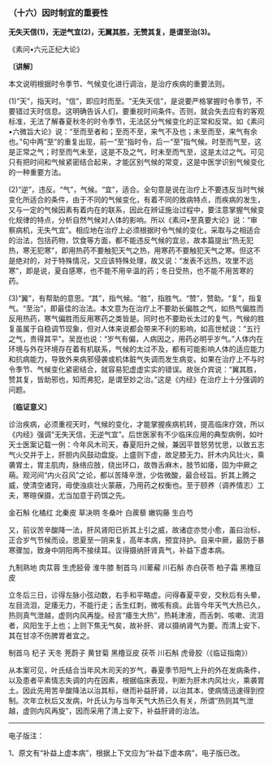 ### （十六）因时制宜的重要性

**无失天信(1)，无逆气宜(2)，无翼其胜，无赞其复，是谓至治(3)。**

《素问•六元正纪大论》

**〔讲解〕**

本文说明根据时令季节、气候变化进行调治，是治疗疾病的重要法则。

(1)”天”，指天时。“信”，即应时而至。“无失天信”，是说要严格掌握时令季节，不要错过天时信息。这明确告诉人们，要重视时间条件。否则，就会失去应有的客观标准，无法了解春夏秋冬的时令季节，无法区分气候变化的正常和反常。如《素问•六微旨大论》说：“至而至者和；至而不至，来气不及也；未至而至，来气有余也。”句中两“至”的重复出现，前一“至”指时令，后一“至”指气候。时至而气至，这是正常之气；时至而气未至，这是不及之气，时未至而气至，这是太过之气。可见只有把时间和气候紧密结合起来，才能区别气候的常变，这是中医学识别气候变化的一种重要方法。

(2)“逆”，违反。“气”，气候。“宜”，适合。全句意是说在治疗上不要违反当时气候变化所适合的条件，由于不同的气候变化，有着不同的致病特点，而疾病的发生，又与一定的气候因素有着内在的联系，因此在辨证施治过程中，要注意掌握气候变化规律的特点，分析自然气候对人体的影响。所以《素问•至真要大论》说：“审察病机，无失气宜”。相应地在治疗上必须根据时令气候的变化，采取与之相适合的治法，包括药物，饮食等方面，都不能违反气候的宜忌，故本篇提出“热无犯热，寒无犯寒”，即用热药不要触犯天气之热，用寒药不要触犯天气之寒。但这不是绝对的，对于特殊情况，又应该特殊处理，故又说：“发表不远热，攻里不远寒”，即是说，夏自感寒，也不能不用辛温的药；冬日受热，也不能不用苦寒的药。

(3)“翼”，有帮助的意思。“其”，指气候。“胜”，指胜气。“赞”，赞助。“复”，指复气。“至治”，即最佳的治法。本文意为在治疗上不要助长偏胜之气，如热气偏胜而反用热药，寒气偏胜而反用寒药之类皆是。同时也不要助长太过的复气，气候的胜复虽属于自稳调节现象，但对人体来说都会带来不利的影响，如高世栻说：“五行之气，贵得其平”。吴崑也说：“岁气有偏，人病因之，用药必明乎岁气。”人体内在环境与外在环境存在着有机联系，气候的太过不及，都有可能影响人体的适应能力和抗病能力，导致外来病邪侵袭或机体脏气失调而发生病变。如果在治疗上不与时令季节、气候变化紧密结合，就容易犯虚虚实实的错误。故张介宾说：“翼其胜，赞其复，皆助邪也，知而弗犯，是谓至妙之治。”这是《内经》在治疗上十分强调的问题。

**〔临证意义〕**

诊治疾病，必须重视天时，气候的变化，才能掌握疾病机转，提高临床疗效，所以《内经》强调“无失天信，无逆气宜”。后世医家有不少临床应用的典型病例，如叶天士医案记载一例：今年风木司天，春夏阳升之候，兼因平昔怒劳忧思，以致五志气火交并于上，肝胆内风鼓动盘旋。上盛则下虚，故足膝无力。肝木内风壮火，乘袭胃土，胃主肌肉，脉络应肢，绕出环口，故唇舌麻木，肢节如痿，固为中厥之萌。观河间“内火召风”之论，都以苦降辛泄，少佐微酸，最合经旨。折其上腾之威，使清空诸窍，毋使浊痰壮火蒙蔽，乃用药之权衡也。至于颐养（调养情志）工夫，寒暄保摄，尤当加意于药饵之先。

金石斛  化橘红  北秦皮  草决明  冬桑叶  白蒺藜  嫩钩藤  生白芍

又，前议苦辛酸降一法，肝风肾阳已折其上引之威，故诸症亦觉小愈，虽曰治标，正合岁气节候而设。思夏至一阴来复，高年本病，预宜持护。自来中厥，最防于暴寒骤加，致身中阴阳两不接续耳。议得摄纳肝肾真气，补益下虚本病。

九制熟地  肉苁蓉  生虎胫骨  淮牛膝    制首乌  川萆薢  川石斛  赤白茯苓  柏子霜  黑穞豆皮

立冬后三日，诊得左脉小弦动数，右手和平略虚。问得春夏平安，交秋后有头晕，左目流泪，足痿无力，不能行走；舌生红刺，微咳有痰。此皆今年天气大热已久，热则真气泄越，虚则内风再旋。经言“痿生大热”，热耗津液，而舌刺、咳嗽、流泪者，风阳生于上也；上则下焦无气矣，故补肝、肾以摄纳肾气为要。而清上安下、其在甘凉不伤脾胃者宜之。

制首乌  杞子  天冬  茺蔚子  黄甘菊  黑穞豆皮  茯苓  川石斛  虎骨胶（《临证指南》）

从本案可见，叶氏结合当年风木司天的岁气，春夏季节阳气上升的外在发病条件，以及患者平素情志失调的内在因素，根据临床表现，判断为肝木内风壮火，乘袭胃土。因此先用苦辛酸降法以治其标，继而补益肝肾，以治其本，使病情迅速得到控制。次年立秋后又发病，叶氏认为与当年天气大热已久有关，所谓“热则其气泄越，虚则内风再旋”，因而采用了清上安下，补益肝肾的治法。

------

电子版注：

1、原文有“补益上虚本病”，根据上下文应为“补益下虚本病”，电子版已改。
